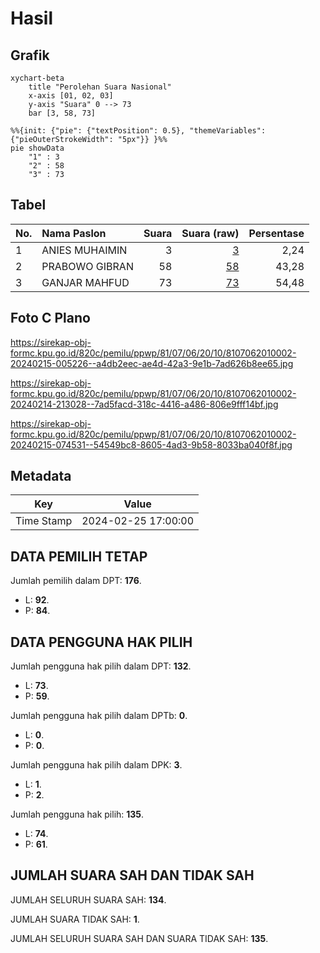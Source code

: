 # Hasil

## Grafik

```mermaid
xychart-beta
    title "Perolehan Suara Nasional"
    x-axis [01, 02, 03]
    y-axis "Suara" 0 --> 73
    bar [3, 58, 73]
```

```mermaid
%%{init: {"pie": {"textPosition": 0.5}, "themeVariables": {"pieOuterStrokeWidth": "5px"}} }%%
pie showData
    "1" : 3
    "2" : 58
    "3" : 73
```

## Tabel

| No. | Nama Paslon    | Suara | Suara (raw) | Persentase |
|:--- |:-------------- | -----:| -----------:| ----------:|
| 1   | ANIES MUHAIMIN | 3     | [3][p-1]    | 2,24       |
| 2   | PRABOWO GIBRAN | 58    | [58][p-2]   | 43,28      |
| 3   | GANJAR MAHFUD  | 73    | [73][p-3]   | 54,48      |


[p-1]: https://github.com/gigit-pemilu/pemilu-2024/blob/main/pilpres/hitung-suara/sub/81-maluku/sub/07-kepulauan-aru/sub/06-sir-sir/sub/2010-goda-goda/sub/002-tps/sub/paslon-1.txt
[p-2]: https://github.com/gigit-pemilu/pemilu-2024/blob/main/pilpres/hitung-suara/sub/81-maluku/sub/07-kepulauan-aru/sub/06-sir-sir/sub/2010-goda-goda/sub/002-tps/sub/paslon-2.txt
[p-3]: https://github.com/gigit-pemilu/pemilu-2024/blob/main/pilpres/hitung-suara/sub/81-maluku/sub/07-kepulauan-aru/sub/06-sir-sir/sub/2010-goda-goda/sub/002-tps/sub/paslon-3.txt

## Foto C Plano

https://sirekap-obj-formc.kpu.go.id/820c/pemilu/ppwp/81/07/06/20/10/8107062010002-20240215-005226--a4db2eec-ae4d-42a3-9e1b-7ad626b8ee65.jpg

https://sirekap-obj-formc.kpu.go.id/820c/pemilu/ppwp/81/07/06/20/10/8107062010002-20240214-213028--7ad5facd-318c-4416-a486-806e9fff14bf.jpg

https://sirekap-obj-formc.kpu.go.id/820c/pemilu/ppwp/81/07/06/20/10/8107062010002-20240215-074531--54549bc8-8605-4ad3-9b58-8033ba040f8f.jpg


## Metadata

| Key        | Value               |
| ---------- | ------------------- |
| Time Stamp | 2024-02-25 17:00:00 |


## DATA PEMILIH TETAP

Jumlah pemilih dalam DPT: **176**.
 * L: **92**.
 * P: **84**.

## DATA PENGGUNA HAK PILIH

Jumlah pengguna hak pilih dalam DPT: **132**.
 * L: **73**.
 * P: **59**.

Jumlah pengguna hak pilih dalam DPTb: **0**.
 * L: **0**.
 * P: **0**.

Jumlah pengguna hak pilih dalam DPK: **3**.
 * L: **1**.
 * P: **2**.

Jumlah pengguna hak pilih: **135**.
 * L: **74**.
 * P: **61**.

## JUMLAH SUARA SAH DAN TIDAK SAH

JUMLAH SELURUH SUARA SAH: **134**.

JUMLAH SUARA TIDAK SAH: **1**.

JUMLAH SELURUH SUARA SAH DAN SUARA TIDAK SAH: **135**.


